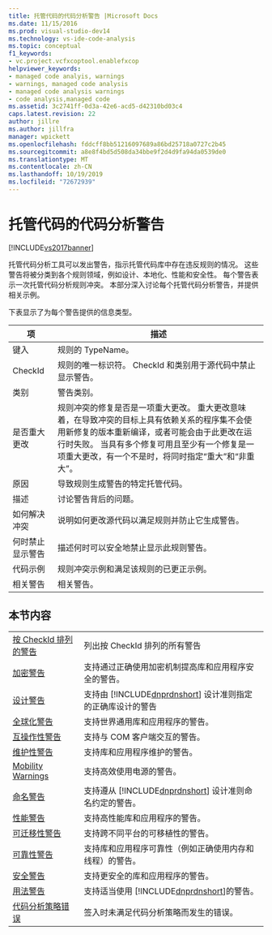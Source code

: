 ```yaml
---
title: 托管代码的代码分析警告 |Microsoft Docs
ms.date: 11/15/2016
ms.prod: visual-studio-dev14
ms.technology: vs-ide-code-analysis
ms.topic: conceptual
f1_keywords:
- vc.project.vcfxcoptool.enablefxcop
helpviewer_keywords:
- managed code analyis, warnings
- warnings, managed code analysis
- managed code analysis warnings
- code analysis,managed code
ms.assetid: 3c2741ff-0d3a-42e6-acd5-d42310bd03c4
caps.latest.revision: 22
author: jillre
ms.author: jillfra
manager: wpickett
ms.openlocfilehash: fddcff8bb51216097689a86bd25718a0727c2b45
ms.sourcegitcommit: a8e8f4bd5d508da34bbe9f2d4d9fa94da0539de0
ms.translationtype: MT
ms.contentlocale: zh-CN
ms.lasthandoff: 10/19/2019
ms.locfileid: "72672939"
---
```

# <a name="code-analysis-for-managed-code-warnings"></a>托管代码的代码分析警告
[!INCLUDE[vs2017banner](../includes/vs2017banner.md)]

托管代码分析工具可以发出警告，指示托管代码库中存在违反规则的情况。 这些警告将被分类到各个规则领域，例如设计、本地化、性能和安全性。 每个警告表示一次托管代码分析规则冲突。 本部分深入讨论每个托管代码分析警告，并提供相关示例。

 下表显示了为每个警告提供的信息类型。

|项|描述|
|----------|-----------------|
|键入|规则的 TypeName。|
|CheckId|规则的唯一标识符。 CheckId 和类别用于源代码中禁止显示警告。|
|类别|警告类别。|
|是否重大更改|规则冲突的修复是否是一项重大更改。 重大更改意味着，在导致冲突的目标上具有依赖关系的程序集不会使用新修复的版本重新编译，或者可能会由于此更改在运行时失败。 当具有多个修复可用且至少有一个修复是一项重大更改，有一个不是时，将同时指定“重大”和“非重大”。|
|原因|导致规则生成警告的特定托管代码。|
|描述|讨论警告背后的问题。|
|如何解决冲突|说明如何更改源代码以满足规则并防止它生成警告。|
|何时禁止显示警告|描述何时可以安全地禁止显示此规则警告。|
|代码示例|规则冲突示例和满足该规则的已更正示例。|
|相关警告|相关警告。|

## <a name="in-this-section"></a>本节内容

|||
|-|-|
|[按 CheckId 排列的警告](../code-quality/code-analysis-warnings-for-managed-code-by-checkid.md)|列出按 CheckId 排列的所有警告|
|[加密警告](../code-quality/cryptography-warnings.md)|支持通过正确使用加密机制提高库和应用程序安全的警告。|
|[设计警告](../code-quality/design-warnings.md)|支持由 [!INCLUDE[dnprdnshort](../includes/dnprdnshort-md.md)] 设计准则指定的正确库设计的警告|
|[全球化警告](../code-quality/globalization-warnings.md)|支持世界通用库和应用程序的警告。|
|[互操作性警告](../code-quality/interoperability-warnings.md)|支持与 COM 客户端交互的警告。|
|[维护性警告](../code-quality/maintainability-warnings.md)|支持库和应用程序维护的警告。|
|[Mobility Warnings](../code-quality/mobility-warnings.md)|支持高效使用电源的警告。|
|[命名警告](../code-quality/naming-warnings.md)|支持遵从 [!INCLUDE[dnprdnshort](../includes/dnprdnshort-md.md)] 设计准则命名约定的警告。|
|[性能警告](../code-quality/performance-warnings.md)|支持高性能库和应用程序的警告。|
|[可迁移性警告](../code-quality/portability-warnings.md)|支持跨不同平台的可移植性的警告。|
|[可靠性警告](../code-quality/reliability-warnings.md)|支持库和应用程序可靠性（例如正确使用内存和线程）的警告。|
|[安全警告](../code-quality/security-warnings.md)|支持更安全的库和应用程序的警告。|
|[用法警告](../code-quality/usage-warnings.md)|支持适当使用 [!INCLUDE[dnprdnshort](../includes/dnprdnshort-md.md)]的警告。|
|[代码分析策略错误](../code-quality/code-analysis-policy-errors.md)|签入时未满足代码分析策略而发生的错误。|
